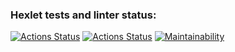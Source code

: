 ### Hexlet tests and linter status:
[![Actions Status](https://github.com/elisad5791/frontend-project-lvl3/workflows/hexlet-check/badge.svg)](https://github.com/elisad5791/frontend-project-lvl3/actions)
[![Actions Status](https://github.com/elisad5791/frontend-project-lvl3/actions/workflows/main.yml/badge.svg)](https://github.com/elisad5791/frontend-project-lvl3/actions//workflows/main.yml)
[![Maintainability](https://api.codeclimate.com/v1/badges/0e3f9b286444562ee309/maintainability)](https://codeclimate.com/github/elisad5791/frontend-project-lvl3/maintainability)

